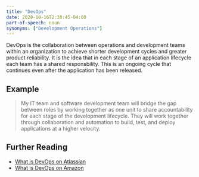 ```yaml
---
title: "DevOps"
date: 2020-10-16T2:30:45-04:00
part-of-speech: noun
synonyms: ["Development Operations"]
---
```


DevOps is the collaboration between operations and development teams within an organization to achieve shorter development cycles and greater product reliability.
It is the idea that in each stage of an application lifecycle each team has a shared responsbility. This is an ongoing cycle that continues even after the application has  been released.

## Example

> My IT team and software development team will bridge the gap between roles by working together as one unit to share accountability for each stage of the development
lifecycle. They will work together through collaboration and automation to build, test, and deploy applications at a higher velocity.

## Further Reading
- [What is DevOps on Atlassian](https://www.atlassian.com/devops/what-is-devops)
- [What is DevOps on Amazon](https://aws.amazon.com/devops/what-is-devops/)
